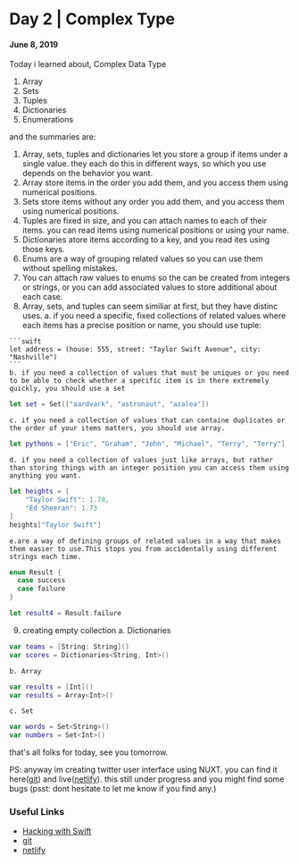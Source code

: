 # Day 2 | Complex Type
#### June 8, 2019

Today i learned about, Complex Data Type

1. Array
2. Sets
3. Tuples
4. Dictionaries
5. Enumerations

and the summaries are:

  1. Array, sets, tuples and dictionaries let you store a group if items under a single value. they each do this in different ways, so which you use depends on the behavior you want.
  2. Array store items in the order you add them, and you access them using numerical positions.
  3. Sets store items without any order you add them, and you access them using numerical positions.
  4. Tuples are fixed in size, and you can attach names to each of their items. you can read items using numerical positions or using your name.
  5. Dictionaries atore items according to a key, and you read ites using those keys.
  6. Enums are a way of grouping related values so you can use them without spelling mistakes.
  7. You can attach raw values to enums so the can be created from integers or strings, or you can add associated values to store additional about each case.
  8. Array, sets, and tuples can seem similiar at first, but they have distinc uses.
    a. if you need a specific, fixed collections of related values where each items has a precise position or name, you should use tuple:
  
    ```swift
    let address = (house: 555, street: "Taylor Swift Avenue", city: "Nashville")
    ```
    b. if you need a collection of values that must be uniques or you need to be able to check whether a specific item is in there extremely quickly, you should use a set

```swift
let set = Set(["aardvark", "astronaut", "azalea"])
```
    c. if you need a collection of values that can containe duplicates or the order of your items matters, you should use array.

```swift
let pythons = ["Eric", "Graham", "John", "Michael", "Terry", "Terry"]
```
    d. if you need a collection of values just like arrays, but rather than storing things with an integer position you can access them using anything you want.

  ```swift
  let heights = [
      "Taylor Swift": 1.78,
      "Ed Sheeran": 1.73
  ]
  heights["Taylor Swift"]
  ```
    e.are a way of defining groups of related values in a way that makes them easier to use.This stops you from accidentally using different strings each time.

  ```swift
enum Result {
    case success
    case failure
}

let result4 = Result.failure
  ``` 

  9. creating empty collection
    a. Dictionaries
  ```swift
  var teams = [String: String]()
  var scores = Dictionaries<String, Int>()
  ```

    b. Array
  ```swift
  var results = [Int]()
  var results = Array<Int>()
  ```

    c. Set
  ```swift
  var words = Set<String>()
  var numbers = Set<Int>()
  ```
that's all folks for today, see you tomorrow.

PS: anyway im creating twitter user interface using NUXT. you can find it here([git](https://github.com/tekon92/nuxt-twitter)) and live([netlify](https://xenodochial-aryabhata-bac2b6.netlify.com/)). this still under progress and you might find some bugs (psst: dont hesitate to let me know if you find any.)


### Useful Links
- [Hacking with Swift](https://www.hackingwithswift.com/100)
- [git](https://github.com/tekon92/nuxt-twitter)
- [netlify](https://xenodochial-aryabhata-bac2b6.netlify.com/)